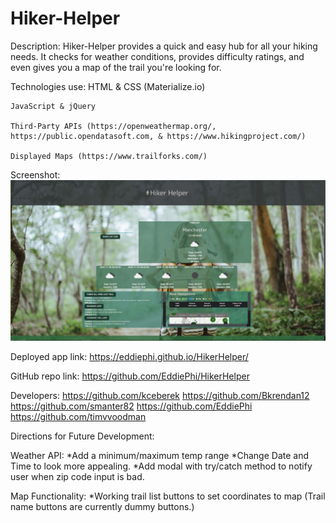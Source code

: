 # Hiker-Helper

Description:
    Hiker-Helper provides a quick and easy hub for all your hiking needs. It checks for weather conditions, provides difficulty ratings, and even gives you a map of the trail you're looking for.

Technologies use:
    HTML & CSS (Materialize.io)
    
    JavaScript & jQuery
    
    Third-Party APIs (https://openweathermap.org/, https://public.opendatasoft.com, & https://www.hikingproject.com/)
    
    Displayed Maps (https://www.trailforks.com/)

Screenshot: ![Screenshot of Website](./Assets/hikerHelper_screenshot2.png)

Deployed app link: https://eddiephi.github.io/HikerHelper/

GitHub repo link:  https://github.com/EddiePhi/HikerHelper

Developers:
    https://github.com/kceberek
    https://github.com/Bkrendan12
    https://github.com/smanter82
    https://github.com/EddiePhi
    https://github.com/timvvoodman

Directions for Future Development:

Weather API: 
*Add a minimum/maximum temp range
*Change Date and Time to look more appealing.
*Add modal with try/catch method to notify user when zip code input is bad.

Map Functionality:
*Working trail list buttons to set coordinates to map (Trail name buttons are currently dummy buttons.)
